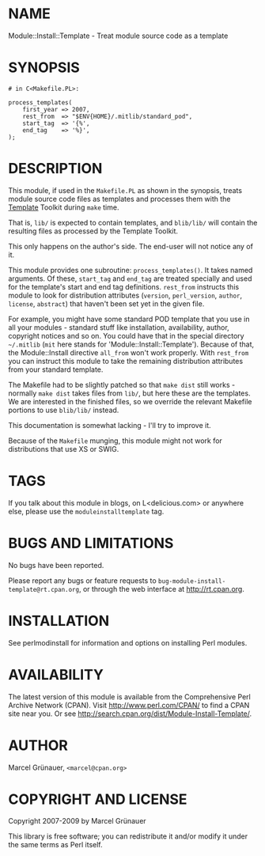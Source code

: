 # NAME

Module::Install::Template - Treat module source code as a template

# SYNOPSIS

    # in C<Makefile.PL>:

    process_templates(
        first_year => 2007,
        rest_from  => "$ENV{HOME}/.mitlib/standard_pod",
        start_tag  => '{%',
        end_tag    => '%}',
    );

# DESCRIPTION

This module, if used in the `Makefile.PL` as shown in the synopsis, treats
module source code files as templates and processes them with the [Template](http://search.cpan.org/perldoc?Template)
Toolkit during `make` time.

That is, `lib/` is expected to contain templates, and `blib/lib/` will
contain the resulting files as processed by the Template Toolkit.

This only happens on the author's side. The end-user will not notice any of
it.

This module provides one subroutine: `process_templates()`. It takes named
arguments. Of these, `start_tag` and `end_tag` are treated specially and
used for the template's start and end tag definitions. `rest_from` instructs
this module to look for distribution attributes (`version`, `perl_version`,
`author`, `license`, `abstract`) that haven't been set yet in the given
file.

For example, you might have some standard POD template that you use in all
your modules - standard stuff like installation, availability, author,
copyright notices and so on. You could have that in the special directory
`~/.mitlib` (`mit` here stands for 'Module::Install::Template'). Because
of that, the Module::Install directive `all_from` won't work properly.
With `rest_from` you can instruct this module to take the remaining
distribution attributes from your standard template.

The Makefile had to be slightly patched so that `make dist` still works -
normally `make dist` takes files from `lib/`, but here these are the
templates. We are interested in the finished files, so we override the
relevant Makefile portions to use `blib/lib/` instead.

This documentation is somewhat lacking - I'll try to improve it.

Because of the `Makefile` munging, this module might not work for
distributions that use XS or SWIG.

# TAGS

If you talk about this module in blogs, on L<delicious.com> or anywhere else,
please use the `moduleinstalltemplate` tag.

# BUGS AND LIMITATIONS

No bugs have been reported.

Please report any bugs or feature requests to
`bug-module-install-template@rt.cpan.org`, or through the web interface at
<http://rt.cpan.org>.

# INSTALLATION

See perlmodinstall for information and options on installing Perl modules.

# AVAILABILITY

The latest version of this module is available from the Comprehensive Perl
Archive Network (CPAN). Visit <http://www.perl.com/CPAN/> to find a CPAN
site near you. Or see <http://search.cpan.org/dist/Module-Install-Template/>.

# AUTHOR

Marcel Gr&uuml;nauer, `<marcel@cpan.org>`

# COPYRIGHT AND LICENSE

Copyright 2007-2009 by Marcel Gr&uuml;nauer

This library is free software; you can redistribute it and/or modify
it under the same terms as Perl itself.